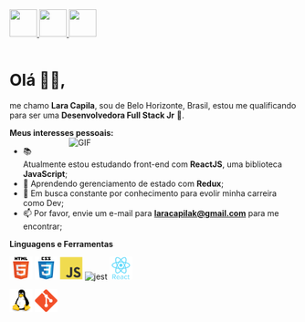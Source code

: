 <a href="https://github.com/Lara-Capila" target="_blank">
  <img src="https://cdn.iconscout.com/icon/free/png-256/github-108-438008.png" width="48px" height="48px">
</a> 
<a href="https://www.instagram.com/lara.capila/" target="_blank">
  <img src="https://cdn.icon-icons.com/icons2/1211/PNG/512/1491579602-yumminkysocialmedia36_83067.png" width="48px" height="48px">
</a> 
<a href="https://www.linkedin.com/in/lara-capila/" target="_blank">
  <img src="https://i.ibb.co/Kx2GSrT/linkedin.png" width="48px" height="48px">
</a>

<br>
<br>

# Olá 👋🏼,
me chamo **Lara Capila**, sou de Belo Horizonte, Brasil, estou me qualificando para ser uma **Desenvolvedora Full Stack Jr** 🚀.

**Meus interesses pessoais:**
<img align="right" alt="GIF" src="https://media.giphy.com/media/AXtFMwP1ZvjZSBtmGk/giphy.gif" width="400px" />

- 📚 Atualmente estou estudando front-end com **ReactJS**, uma biblioteca **JavaScript**;
-  🧠 Aprendendo gerenciamento de estado com **Redux**;
- 🔎 Em busca constante por conhecimento para evolir minha carreira como Dev;
- 📫 Por favor, envie um e-mail para **laracapilak@gmail.com** para me encontrar;

**Linguagens e Ferramentas**
<p align="left">
  <img src="https://raw.githubusercontent.com/devicons/devicon/master/icons/html5/html5-original-wordmark.svg" alt="html5" width="40" height="40"/> 
  <img src="https://raw.githubusercontent.com/devicons/devicon/master/icons/css3/css3-original-wordmark.svg" alt="css3" width="40" height="40"/> 
  <img src="https://raw.githubusercontent.com/devicons/devicon/master/icons/javascript/javascript-original.svg" alt="javascript" width="40" height="40"/> 
  <img src="https://www.learnstorybook.com/intro-to-storybook/logo-jest.png" alt="jest" width="40" height="40" />
  <img src="https://raw.githubusercontent.com/devicons/devicon/master/icons/react/react-original-wordmark.svg" alt="react" width="40" height="40"/> 
</p>

<p>
  <img src="https://raw.githubusercontent.com/devicons/devicon/master/icons/linux/linux-original.svg" alt="linux" width="40" height="40" />
  <img src="https://raw.githubusercontent.com/devicons/devicon/master/icons/git/git-original.svg" alt="git" width="40" height="40"/> 
</p>
